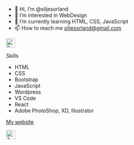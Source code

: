 - 👋 Hi, I’m @siljesorland
- 👀 I’m interested in WebDesign
- 🌱 I’m currently learning HTML, CSS, JavaScript
- 📫 How to reach me siljesorland@gmail.com

<img src="https://raw.githubusercontent.com/Tarikul-Islam-Anik/Animated-Fluent-Emojis/master/Emojis/Smilies/Partying%20Face.png" alt="Partying Face" width="25" height="25" />

Skills
- HTML
- CSS
- Bootstrap
- JavaScript
- Wordpress
- VS Code
- React
- Adobe PhotoShop, XD, Illustrator

[My website](https://siljesorland.netlify.app/)

<img src="https://raw.githubusercontent.com/Tarikul-Islam-Anik/Animated-Fluent-Emojis/master/Emojis/Smilies/Anguished%20Face.png" alt="Anguished Face" width="25" height="25" />

<!---
siljesorland/siljesorland is a ✨ special ✨ repository because its `README.md` (this file) appears on your GitHub profile.
You can click the Preview link to take a look at your changes.
--->
